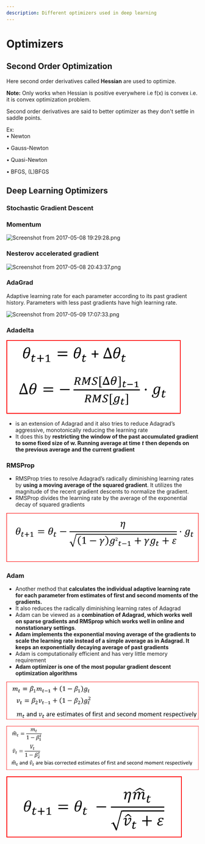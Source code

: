 ```yaml
---
description: Different optimizers used in deep learning
---
```


# Optimizers

## Second Order Optimization 

Here second order derivatives called **Hessian** are used to optimize. 

**Note:** Only works when Hessian is positive everywhere i.e f\(x\) is convex i.e. it is convex optimization problem. 

Second order derivatives are said to better optimizer as they don't settle in saddle points. 

Ex:  
 • Newton

• Gauss-Newton

• Quasi-Newton

• BFGS, \(L\)BFGS

## Deep Learning Optimizers 

### Stochastic Gradient Descent

### Momentum

![Screenshot from 2017-05-08 19:29:28.png](https://lh3.googleusercontent.com/rMkf_NXeamSdnTQ1QDMFQ62CgHBq27OtbftWfc4wdpnXrCvDWjGosgeJMrvy9nYo97zfbKvoJnxL3YfwZu4fz17uRsUABB-6SgPOSPyg5PXveuMTkPAWlREfL770bLIOe3OafGwN)

### Nesterov accelerated gradient

![Screenshot from 2017-05-08 20:43:37.png](https://lh6.googleusercontent.com/BjPLQctJwuZeDadzLykAB9lJn0EYVmdkPTXzoOAfVow6LAj4Gb7klB_mTzkJNZvo6p69Jf-R2UPTZfxtJNhNz7U5wk7p42FCR7lqJUPagy1aZTvrzfB6dvdnLGO_Qfb2u-8kChkB)

### AdaGrad

Adaptive learning rate for each parameter according to its past gradient history. Parameters with less past gradients have high learning rate. 

![Screenshot from 2017-05-09 17:07:33.png](https://lh5.googleusercontent.com/7aj3XQ7SxottCicrIg0gCf9Unhcolys5UEKGKbEsnUV4EFcc8masxrtm4bcUXwvazgID70ggQeftrA-l7KD2bd_SMzz5WmwwLy0gm3orynOeOITQ_abJaKKybrq4W4IKrTIiX46T)

### Adadelta

![](../.gitbook/assets/image%20%2832%29.png)



*  is an extension of Adagrad and it also tries to reduce Adagrad’s aggressive, monotonically reducing the learning rate
* It does this by **restricting the window of the past accumulated gradient to some fixed size of w. Running average at time** _**t**_ **then depends on the previous average and the current gradient**

### RMSProp

* RMSProp tries to resolve Adagrad’s radically diminishing learning rates by **using a moving average of the squared gradient**. It utilizes the magnitude of the recent gradient descents to normalize the gradient.
* RMSProp divides the learning rate by the average of the exponential decay of squared gradients

![](../.gitbook/assets/image%20%2835%29.png)

### Adam

* Another method that **calculates the individual adaptive learning rate for each parameter from estimates of first and second moments of the gradients.**
* It also reduces the radically diminishing learning rates of Adagrad
* Adam can be viewed as a **combination of Adagrad, which works well on sparse gradients and RMSprop which works well in online and nonstationary settings**.
* **Adam implements the exponential moving average of the gradients to scale the learning rate instead of a simple average as in Adagrad. It keeps an exponentially decaying average of past gradients**
* Adam is computationally efficient and has very little memory requirement
* **Adam optimizer is one of the most popular gradient descent optimization algorithms**

![](../.gitbook/assets/image%20%2865%29.png)

![](../.gitbook/assets/image%20%28138%29.png)

![](../.gitbook/assets/image%20%2860%29.png)

